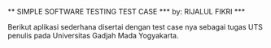 ** SIMPLE SOFTWARE TESTING TEST CASE
*** by: RIJALUL FIKRI ***

Berikut aplikasi sederhana disertai dengan test case nya sebagai tugas UTS penulis pada Universitas Gadjah Mada Yogyakarta.